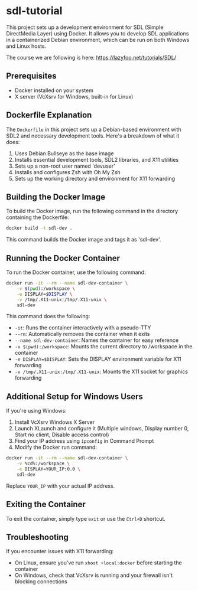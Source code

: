 # sdl-tutorial

This project sets up a development environment for SDL (Simple
DirectMedia Layer) using Docker. It allows you to develop SDL
applications in a containerized Debian environment, which can be run on
both Windows and Linux hosts.

The course we are following is here: https://lazyfoo.net/tutorials/SDL/

## Prerequisites

- Docker installed on your system
- X server (VcXsrv for Windows, built-in for Linux)

## Dockerfile Explanation

The `Dockerfile` in this project sets up a Debian-based environment with
SDL2 and necessary development tools. Here's a breakdown of what it
does:

1. Uses Debian Bullseye as the base image
2. Installs essential development tools, SDL2 libraries, and X11
   utilities
3. Sets up a non-root user named 'devuser'
4. Installs and configures Zsh with Oh My Zsh
5. Sets up the working directory and environment for X11 forwarding

## Building the Docker Image

To build the Docker image, run the following command in the directory
containing the Dockerfile:

```bash
docker build -t sdl-dev .
```

This command builds the Docker image and tags it as 'sdl-dev'.

## Running the Docker Container

To run the Docker container, use the following command:

```bash
docker run -it --rm --name sdl-dev-container \
    -v $(pwd):/workspace \
    -e DISPLAY=$DISPLAY \
    -v /tmp/.X11-unix:/tmp/.X11-unix \
    sdl-dev
```

This command does the following:
- `-it`: Runs the container interactively with a pseudo-TTY
- `--rm`: Automatically removes the container when it exits
- `--name sdl-dev-container`: Names the container for easy reference
- `-v $(pwd):/workspace`: Mounts the current directory to /workspace in
  the container
- `-e DISPLAY=$DISPLAY`: Sets the DISPLAY environment variable for X11
  forwarding
- `-v /tmp/.X11-unix:/tmp/.X11-unix`: Mounts the X11 socket for graphics
  forwarding

## Additional Setup for Windows Users

If you're using Windows:

1. Install VcXsrv Windows X Server
2. Launch XLaunch and configure it (Multiple windows, Display number 0,
   Start no client, Disable access control)
3. Find your IP address using `ipconfig` in Command Prompt
4. Modify the Docker run command:

```bash
docker run -it --rm --name sdl-dev-container \
    -v %cd%:/workspace \
    -e DISPLAY=YOUR_IP:0.0 \
    sdl-dev
```

Replace `YOUR_IP` with your actual IP address.

## Exiting the Container

To exit the container, simply type `exit` or use the `Ctrl+D` shortcut.

## Troubleshooting

If you encounter issues with X11 forwarding:
- On Linux, ensure you've run `xhost +local:docker` before starting the
  container
- On Windows, check that VcXsrv is running and your firewall isn't
  blocking connections


